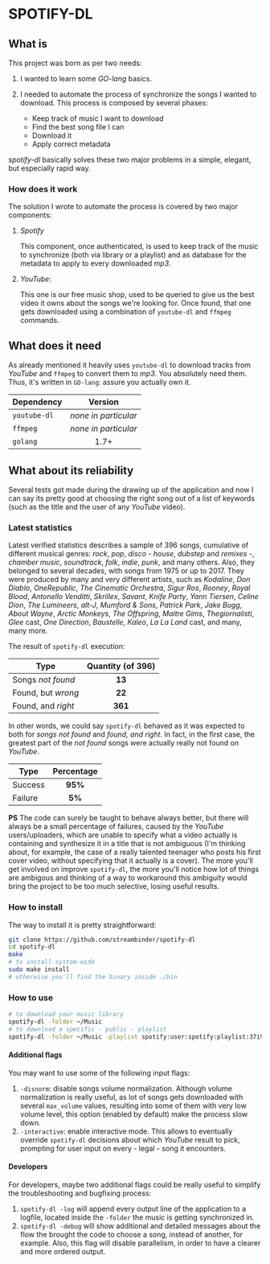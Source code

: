 # SPOTIFY-DL

## What is

This project was born as per two needs:

1. I wanted to learn some _GO-lang_ basics.
2. I needed to automate the process of synchronize the songs I wanted to download. This process is composed by several phases:

    - Keep track of music I want to download
    - Find the best song file I can
    - Download it
    - Apply correct metadata

_spotify-dl_ basically solves these two major problems in a simple, elegant, but especially rapid way.

### How does it work

The solution I wrote to automate the process is covered by two major components:

1. _Spotify_

    This component, once authenticated, is used to keep track of the music to synchronize (both via library or a playlist) and as database for the metadata to apply to every downloaded _mp3_.

2. _YouTube_:

    This one is our free music shop, used to be queried to give us the best video it owns about the songs we're looking for. Once found, that one gets downloaded using a combination of `youtube-dl` and `ffmpeg` commands.

## What does it need

As already mentioned it heavily uses `youtube-dl` to download tracks from _YouTube_ and `ffmpeg` to convert them to _mp3_. You absolutely need them. Thus, it's written in `GO-lang`: assure you actually own it.

Dependency   |       Version
------------ | :------------------:
`youtube-dl` | _none in particular_
`ffmpeg`     | _none in particular_
`golang`     |         1.7+

## What about its reliability

Several tests got made during the drawing up of the application and now I can say its pretty good at choosing the right song out of a list of keywords (such as the title and the user of any _YouTube_ video).

### Latest statistics

Latest verified statistics describes a sample of 396 songs, cumulative of different musical genres: _rock_, _pop_, _disco_ - _house_, _dubstep_ and _remixes_ -, _chamber music_, _soundtrack_, _folk_, _indie_, _punk_, and many others. Also, they belonged to several decades, with songs from 1975 or up to 2017\. They were produced by many and very different artists, such as _Kodaline_, _Don Diablo_, _OneRepublic_, _The Cinematic Orchestra_, _Sigur Ros_, _Rooney_, _Royal Blood_, _Antonello Venditti_, _Skrillex_, _Savant_, _Knife Party_, _Yann Tiersen_, _Celine Dion_, _The Lumineers_, _alt-J_, _Mumford & Sons_, _Patrick Park_, _Jake Bugg_, _About Wayne_, _Arctic Monkeys_, _The Offspring_, _Maitre Gims_, _Thegiornalisti_, _Glee_ cast, _One Direction_, _Baustelle_, _Kaleo_, _La La Land_ cast, and many, many more.

The result of `spotify-dl` execution:

Type               | Quantity (of 396)
------------------ | :---------------:
Songs _not found_  |      **13**
Found, but _wrong_ |      **22**
Found, and _right_ |      **361**

In other words, we could say `spotify-dl` behaved as it was expected to both for _songs not found_ and _found, and right_. In fact, in the first case, the greatest part of the _not found_ songs were actually really not found on _YouTube_.

Type    | Percentage
------- | :--------:
Success |  **95%**
Failure |   **5%**

**PS** The code can surely be taught to behave always better, but there will always be a small percentage of failures, caused by the _YouTube_ users/uploaders, which are unable to specify what a video actually is containing and synthesize it in a title that is not ambiguous (I'm thinking about, for example, the case of a really talented teenager who posts his first cover video, without specifying that it actually is a cover). The more you'll get involved on improve `spotify-dl`, the more you'll notice how lot of things are ambigous and thinking of a way to workaround this ambiguity would bring the project to be too much selective, losing useful results.

### How to install

The way to install it is pretty straightforward:

```bash
git clone https://github.com/streambinder/spotify-dl
cd spotify-dl
make
# to install system-wide
sudo make install
# otherwise you'll find the binary inside ./bin
```

### How to use

```bash
# to download your music library
spotify-dl -folder ~/Music
# to download a specific - public - playlist
spotify-dl -folder ~/Music -playlist spotify:user:spotify:playlist:37i9dQZF1DWSQScAbo5nGF
```

#### Additional flags

You may want to use some of the following input flags:

1. `-disnorm`: disable songs volume normalization. Although volume normalization is really useful, as lot of songs gets downloaded with several `max_volume` values, resulting into some of them with very low volume level, this option (enabled by default) make the process slow down.
2. `-interactive`: enable interactive mode. This allows to eventually override `spotify-dl` decisions about which _YouTube_ result to pick, prompting for user input on every - legal - song it encounters.

#### Developers

For developers, maybe two additional flags could be really useful to simplify the troubleshooting and bugfixing process:

1. `spotify-dl -log` will append every output line of the application to a logfile, located inside the `-folder` the music is getting synchronized in.
2. `spotify-dl -debug` will show additional and detailed messages about the flow the brought the code to choose a song, instead of another, for example. Also, this flag will disable parallelism, in order to have a clearer and more ordered output.
